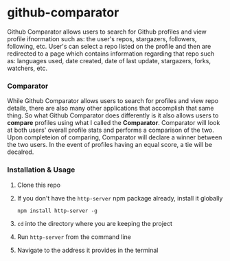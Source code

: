 # github-comparator

Github Comparator allows users to search for Github profiles and view profile ifnormation such as: the user's repos, stargazers, followers, following, etc. User's can select a repo listed on the profile and then are redirected to a page which contains information regarding that repo such as: languages used, date created, date of last update, stargazers, forks, watchers, etc.

### Comparator
While Github Comparator allows users to search for profiles and view repo details, there are also many other applications that accomplish that same thing. So what Github Comparator does differently is it also allows users to **compare** profiles using what I called the
**Comparator**. Comparator will look at both users' overall profile stats and performs a comparison of the two. Upon completeion
of comparing, Comparator will declare a winner between the two users. In the event of profiles having an equal score, a tie will be decalred.

### Installation & Usage
1. Clone this repo
2. If you don't have the ```http-server``` npm package already, install it globally
    
    ```npm install http-server -g```
3. ```cd``` into the directory where you are keeping the project
4. Run ```http-server``` from the command line
5. Navigate to the address it provides in the terminal

